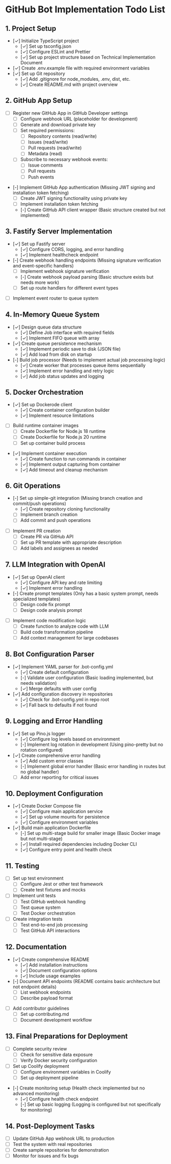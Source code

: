 # GitHub Bot Implementation Todo List

## 1. Project Setup

- [✓] Initialize TypeScript project
  - [✓] Set up tsconfig.json
  - [✓] Configure ESLint and Prettier
  - [✓] Set up project structure based on Technical Implementation Document
- [✓] Create .env.example file with required environment variables
- [✓] Set up Git repository
  - [✓] Add .gitignore for node_modules, .env, dist, etc.
  - [✓] Create README.md with project overview

## 2. GitHub App Setup

- [ ] Register new GitHub App in GitHub Developer settings
  - [ ] Configure webhook URL (placeholder for development)
  - [ ] Generate and download private key
  - [ ] Set required permissions:
    - [ ] Repository contents (read/write)
    - [ ] Issues (read/write)
    - [ ] Pull requests (read/write)
    - [ ] Metadata (read)
  - [ ] Subscribe to necessary webhook events:
    - [ ] Issue comments
    - [ ] Pull requests
    - [ ] Push events
- [-] Implement GitHub App authentication (Missing JWT signing and installation token fetching)
  - [ ] Create JWT signing functionality using private key
  - [ ] Implement installation token fetching
  - [-] Create GitHub API client wrapper (Basic structure created but not implemented)

## 3. Fastify Server Implementation

- [✓] Set up Fastify server
  - [✓] Configure CORS, logging, and error handling
  - [✓] Implement healthcheck endpoint
- [-] Create webhook handling endpoints (Missing signature verification and event-specific handlers)
  - [ ] Implement webhook signature verification
  - [-] Create webhook payload parsing (Basic structure exists but needs more work)
  - [ ] Set up route handlers for different event types
- [ ] Implement event router to queue system

## 4. In-Memory Queue System

- [✓] Design queue data structure
  - [✓] Define Job interface with required fields
  - [✓] Implement FIFO queue with array
- [✓] Create queue persistence mechanism
  - [✓] Implement periodic save to disk (JSON file)
  - [✓] Add load from disk on startup
- [-] Build job processor (Needs to implement actual job processing logic)
  - [✓] Create worker that processes queue items sequentially
  - [✓] Implement error handling and retry logic
  - [✓] Add job status updates and logging

## 5. Docker Orchestration

- [✓] Set up Dockerode client
  - [✓] Create container configuration builder
  - [✓] Implement resource limitations
- [ ] Build runtime container images
  - [ ] Create Dockerfile for Node.js 18 runtime
  - [ ] Create Dockerfile for Node.js 20 runtime
  - [ ] Set up container build process
- [✓] Implement container execution
  - [✓] Create function to run commands in container
  - [✓] Implement output capturing from container
  - [✓] Add timeout and cleanup mechanism

## 6. Git Operations

- [-] Set up simple-git integration (Missing branch creation and commit/push operations)
  - [✓] Create repository cloning functionality
  - [ ] Implement branch creation
  - [ ] Add commit and push operations
- [ ] Implement PR creation
  - [ ] Create PR via GitHub API
  - [ ] Set up PR template with appropriate description
  - [ ] Add labels and assignees as needed

## 7. LLM Integration with OpenAI

- [✓] Set up OpenAI client
  - [✓] Configure API key and rate limiting
  - [✓] Implement error handling
- [-] Create prompt templates (Only has a basic system prompt, needs specialized templates)
  - [ ] Design code fix prompt
  - [ ] Design code analysis prompt
- [ ] Implement code modification logic
  - [ ] Create function to analyze code with LLM
  - [ ] Build code transformation pipeline
  - [ ] Add context management for large codebases

## 8. Bot Configuration Parser

- [✓] Implement YAML parser for .bot-config.yml
  - [✓] Create default configuration
  - [-] Validate user configuration (Basic loading implemented, but needs validation)
  - [✓] Merge defaults with user config
- [✓] Add configuration discovery in repositories
  - [✓] Check for .bot-config.yml in repo root
  - [✓] Fall back to defaults if not found

## 9. Logging and Error Handling

- [✓] Set up Pino.js logger
  - [✓] Configure log levels based on environment
  - [-] Implement log rotation in development (Using pino-pretty but no rotation configured)
- [✓] Create comprehensive error handling
  - [✓] Add custom error classes
  - [-] Implement global error handler (Basic error handling in routes but no global handler)
  - [ ] Add error reporting for critical issues

## 10. Deployment Configuration

- [✓] Create Docker Compose file
  - [✓] Configure main application service
  - [✓] Set up volume mounts for persistence
  - [✓] Configure environment variables
- [✓] Build main application Dockerfile
  - [-] Set up multi-stage build for smaller image (Basic Docker image but not multi-stage)
  - [✓] Install required dependencies including Docker CLI
  - [✓] Configure entry point and health check

## 11. Testing

- [ ] Set up test environment
  - [ ] Configure Jest or other test framework
  - [ ] Create test fixtures and mocks
- [ ] Implement unit tests
  - [ ] Test GitHub webhook handling
  - [ ] Test queue system
  - [ ] Test Docker orchestration
- [ ] Create integration tests
  - [ ] Test end-to-end job processing
  - [ ] Test GitHub API interactions

## 12. Documentation

- [✓] Create comprehensive README
  - [✓] Add installation instructions
  - [✓] Document configuration options
  - [✓] Include usage examples
- [-] Document API endpoints (README contains basic architecture but not endpoint details)
  - [ ] List webhook endpoints
  - [ ] Describe payload format
- [ ] Add contributor guidelines
  - [ ] Set up contributing.md
  - [ ] Document development workflow

## 13. Final Preparations for Deployment

- [ ] Complete security review
  - [ ] Check for sensitive data exposure
  - [ ] Verify Docker security configuration
- [ ] Set up Coolify deployment
  - [ ] Configure environment variables in Coolify
  - [ ] Set up deployment pipeline
- [-] Create monitoring setup (Health check implemented but no advanced monitoring)
  - [✓] Configure health check endpoint
  - [-] Set up basic logging (Logging is configured but not specifically for monitoring)

## 14. Post-Deployment Tasks

- [ ] Update GitHub App webhook URL to production
- [ ] Test the system with real repositories
- [ ] Create sample repositories for demonstration
- [ ] Monitor for issues and fix bugs
